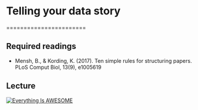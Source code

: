 # Telling your data story
=======================

## Required readings

- Mensh, B., & Kording, K. (2017). Ten simple rules for structuring papers. PLoS Comput Biol, 13(9), e1005619

## Lecture

[![Everything Is AWESOME](http://i.imgur.com/Ot5DWAW.png)](https://youtu.be/StTqXEQ2l-Y?t=35s "Everything Is AWESOME")

